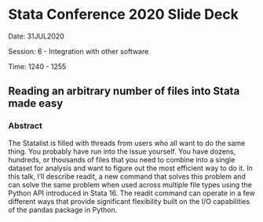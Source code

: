 # Stata Conference 2020 Slide Deck

Date: 31JUL2020

Session: 6 - Integration with other software

Time: 1240 - 1255

## Reading an arbitrary number of files into Stata made easy

### Abstract
The Statalist is filled with threads from users who all want to do the same thing. You probably have run into the issue yourself. You have dozens, hundreds, or thousands of files that you need to combine into a single dataset for analysis and want to figure out the most efficient way to do it. In this talk, I’ll describe readit, a new command that solves this problem and can solve the same problem when used across multiple file types using the Python API introduced in Stata 16. The readit command can operate in a few different ways that provide significant flexibility built on the I/O capabilities of the pandas package in Python.

